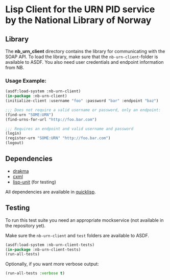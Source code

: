 Lisp Client for the URN PID service by the National Library of Norway
=======================================================================


Library
-------
The **nb_urn_client** directory contains the library for communicating with the SOAP API.
To load the library, make sure that the `nb-urn-client`-folder is available to ASDF.
You also need user credentials and endpoint information from NB.

### Usage Example:

```lisp
(asdf:load-system :nb-urn-client)
(in-package :nb-urn-client)
(initialize-client :username "foo" :password "bar" :endpoint "baz")

;;; Does not require a valid username or password, only an endpoint:
(find-urn "SOME:URN")
(find-urns-for-url "http://foo.bar.com")

;;; Requires an endpoint and valid username and password
(login)
(register-urn "SOME:URN" "http://foo.bar.com")
(logout)
```

Dependencies
------------

* [drakma](http://www.cliki.net/drakma)
* [cxml](http://www.cliki.net/cxml)
* [lisp-unit](http://www.cliki.net/lisp-unit) (for testing)

All dependencies are available in [quicklisp](http://www.quicklisp.org/).

Testing
-------
To run this test suite you need an appropriate mockservice (not available in the repository yet).

Make sure the `nb-urn-client` and `test` folders are available to ASDF.

```lisp
(asdf:load-system :nb-urn-client-tests)
(in-package :nb-urn-client-tests)
(run-all-tests)
```
Optionally, if you want more verbose output:
```lisp
(run-all-tests :verbose t)
```
